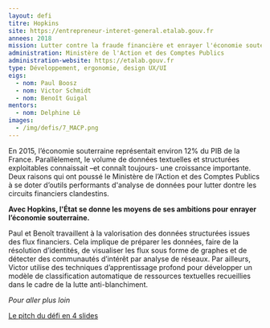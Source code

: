 ```yaml
---
layout: defi
titre: Hopkins
site: https://entrepreneur-interet-general.etalab.gouv.fr
annees: 2018
mission: Lutter contre la fraude financière et enrayer l'économie souterraine
administration: Ministère de l'Action et des Comptes Publics
administration-website: https://etalab.gouv.fr
type: Développement, ergonomie, design UX/UI
eigs:
  - nom: Paul Boosz
  - nom: Victor Schmidt
  - nom: Benoît Guigal
mentors:
  - nom: Delphine Lê
images:
  - /img/defis/7_MACP.png
---
```


En 2015, l’économie souterraine représentait environ 12% du PIB de la
France. Parallèlement, le volume de données textuelles et structurées
exploitables connaissait –et connaît toujours- une croissance
importante. Deux raisons qui ont poussé le Ministère de l’Action et
des Comptes Publics à se doter d’outils performants d'analyse de données
pour lutter dontre les circuits financiers clandestins.

**Avec Hopkins, l'État se donne les moyens de ses ambitions pour enrayer
l’économie souterraine.**

Paul et Benoît travaillent à la valorisation des données
structurées issues des flux financiers. Cela implique de préparer les 
données, faire de la résolution d’identités, de visualiser les flux 
sous forme de graphes et de détecter des communautés d’intérêt par 
analyse de réseaux. Par ailleurs, Victor utilise des techniques 
d’apprentissage profond pour développer un modèle de classification 
automatique de ressources textuelles recueillies dans le cadre de la
lutte anti-blanchiment.

_Pour aller plus loin_

[Le pitch du défi en 4 slides](https://www.slideshare.net/Etalab/eig-promo-2-prsentation-du-dfi-gobelins/1)
